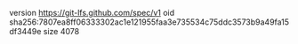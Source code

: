 version https://git-lfs.github.com/spec/v1
oid sha256:7807ea8ff06333302ac1e121955faa3e735534c75ddc3573b9a49fa15df3449e
size 4078

